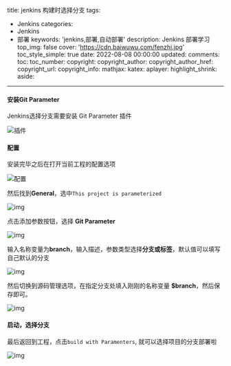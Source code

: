 title: jenkins 构建时选择分支
tags:
  - Jenkins
categories:
  - Jenkins
  - 部署
keywords: 'jenkins,部署,自动部署'
description: Jenkins 部署学习
top_img: false
cover: 'https://cdn.baiwuwu.com/fenzhi.jpg'
toc_style_simple: true
date: 2022-08-08 00:00:00
updated:
comments:
toc:
toc_number:
copyright:
copyright_author:
copyright_author_href:
copyright_url:
copyright_info:
mathjax:
katex:
aplayer:
highlight_shrink:
aside:
---

#### 安装Git Parameter
Jenkins选择分支需要安装 Git Parameter 插件


![插件](https://cdn.baiwuwu.com/%E6%8F%92%E4%BB%B6.png)

#### 配置
 安装完毕之后在打开当前工程的配置选项

![配置](https://cdn.baiwuwu.com/%E9%85%8D%E7%BD%AE.png)

然后找到**General**，选中`This project is parameterized`

![img](https://cdn.baiwuwu.com/2261659777344_.pic.jpg)

 点击添加参数按钮，选择 **Git Parameter**

![img](https://cdn.baiwuwu.com/2271659777373_.pic_hd.jpg)

输入名称变量为**branch**，输入描述，参数类型选择**分支或标签**，默认值可以填写自己默认的分支

![img](https://cdn.baiwuwu.com/2281659777842_.pic_hd.jpg)

然后切换到源码管理选项，在指定分支处填入刚刚的名称变量 **$branch**，然后保存即可。

![img](https://cdn.baiwuwu.com/2291659778018_.pic_hd.jpg)
#### 启动，选择分支
最后返回到工程，点击`build with Paramenters`, 就可以选择项目的分支部署啦

![img](https://cdn.baiwuwu.com/2301659778074_.pic_hd.jpg)





